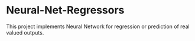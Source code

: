# Neural-Net-Regressors

This project implements Neural Network for regression or prediction of real valued outputs.

